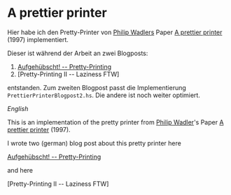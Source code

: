 # A prettier printer

Hier habe ich den Pretty-Printer von [Philip
Wadlers](http://homepages.inf.ed.ac.uk/wadler/) Paper [A prettier
printer](http://homepages.inf.ed.ac.uk/wadler/papers/prettier/prettier.pdf)
(1997) implementiert.

Dieser ist während der Arbeit an zwei Blogposts:

1. [Aufgehübscht! --
   Pretty-Printing](https://funktionale-programmierung.de/2020/08/06/prettier-printer.html)
2. [Pretty-Printing II -- Laziness FTW]

entstanden. Zum zweiten Blogpost passt die Implementierung
`PrettierPrinterBlogpost2.hs`. Die andere ist noch weiter optimiert.


*English*

This is an implementation of the pretty printer from 
[Philip Wadler](http://homepages.inf.ed.ac.uk/wadler/)'s
Paper 
[A prettier printer](http://homepages.inf.ed.ac.uk/wadler/papers/prettier/prettier.pdf)
(1997).

I wrote two (german) blog post about this pretty printer here

[Aufgehübscht! --
  Pretty-Printing](https://funktionale-programmierung.de/2020/08/06/prettier-printer.html)

and here

[Pretty-Printing II -- Laziness FTW]
